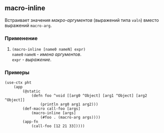 ## macro-inline
Встраивает значения _макро-аргументов_ (выражений типа `valn`) вместо выражений `macro-arg`.

### Применение

1. `(macro-inline [name0 nameN] expr)`<br>
`name0` `nameN` - _имена аргументов_.<br>
`expr` - _выражение_.

### Примеры

```pihta
(use-ctx pht
    (app
        (@static
            (defn foo ^void [[arg0 ^Object] [arg1 ^Object] [arg2 ^Object]]
                (println arg0 arg1 arg2)))
        (def-macro call-foo [args]
            (macro-inline [args]
                (#foo . (macro-arg args))))
        (app-fn
            (call-foo [12 21 33]))))
```